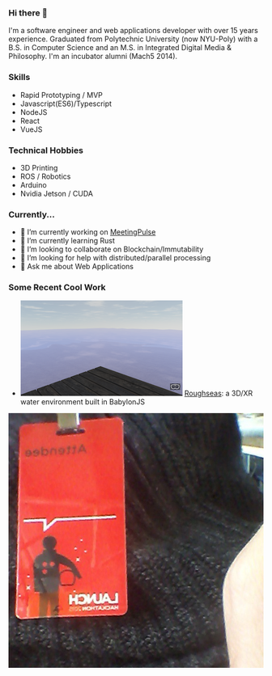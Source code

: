 
### Hi there 👋
I'm a software engineer and web applications developer with over 15 years experience. Graduated from Polytechnic University (now NYU-Poly) with a B.S. in Computer Science and an M.S. in Integrated Digital Media & Philosophy. I'm an incubator alumni (Mach5 2014).

### Skills
- Rapid Prototyping / MVP
- Javascript(ES6)/Typescript
- NodeJS
- React
- VueJS

### Technical Hobbies
- 3D Printing
- ROS / Robotics
- Arduino
- Nvidia Jetson / CUDA

### Currently...
- 🔭 I’m currently working on [MeetingPulse](https://meet.ps)
- 🌱 I’m currently learning Rust
- 👯 I’m looking to collaborate on Blockchain/Immutability
- 🤔 I’m looking for help with distributed/parallel processing
- 💬 Ask me about Web Applications

### Some Recent Cool Work
- ![Roughseas screenshot](https://github.com/ogmedia/ogmedia/blob/main/roughseas.png?raw=true) [Roughseas](https://github.com/ogmedia/roughseas): a 3D/XR water environment built in BabylonJS 

![Sean](https://github.com/ogmedia/ogmedia/blob/main/580c8cf7b55740eafa4756048b799d7c.jpg)

